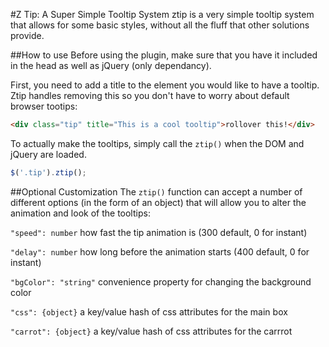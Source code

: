 #Z Tip: A Super Simple Tooltip System
ztip is a very simple tooltip system that allows for some basic styles,
without all the fluff that other solutions provide.

##How to use
Before using the plugin, make sure that you have it included in the head as well as 
jQuery (only dependancy).

First, you need to add a title to the element you would like to have a tooltip. Ztip
handles removing this so you don't have to worry about default browser tootips:
```html
<div class="tip" title="This is a cool tooltip">rollover this!</div>
```
To actually make the tooltips, simply call the `ztip()` when the DOM and jQuery are loaded.
```js
$('.tip').ztip();
```

##Optional Customization
The `ztip()` function can accept a number of different options (in the form of an object)
that will allow you to alter the animation and look of the tooltips:

`"speed": number` how fast the tip animation is (300 default, 0 for instant)

`"delay": number` how long before the animation starts (400 default, 0 for instant)

`"bgColor": "string"` convenience property for changing the background color

`"css": {object}` a key/value hash of css attributes for the main box

`"carrot": {object}` a key/value hash of css attributes for the carrrot